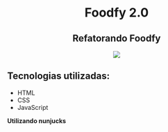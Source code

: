 <h1 align="center">Foodfy 2.0</h1>

<h2 align="center">Refatorando Foodfy</h2>

<p align="center">
  <img src="https://user-images.githubusercontent.com/48728541/85178914-09d35d80-b256-11ea-9b42-5fef25178804.png" />
</p>

## Tecnologias utilizadas:

- HTML
- CSS
- JavaScript

**Utilizando nunjucks**
